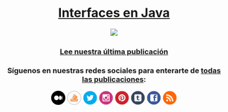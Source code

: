 <h1 align="center"><a href="https://javamagician.com/java-interfaces/">Interfaces en Java</a></h1>

<p align="center">
  <a href="https://javamagician.com/java-interfaces/">
    <img src="https://javamagician.com/content/images/2023/10/java-interfaces_600x750.png" height="360"/>
  </a>
</p>
<h3 align="center">
  <a href="https://javamagician.com/java-interfaces/">Lee nuestra última publicación</a>
</h3>

<h3 align="center">Síguenos en nuestras redes sociales para enterarte de <a href="https://javamagician.com/">todas las publicaciones</a>:</h3>

<p align="center">
  <a href="https://medium.com/@javamagician"><img src="https://github.com/javamagiciancom/javamagiciancom/blob/main/medium.svg" height="32" /></a>
  <a href="https://es.stackoverflow.com/users/338630/java-magician"><img src="https://github.com/javamagiciancom/javamagiciancom/blob/main/stackoverflow.svg" height="32" /></a>
  <a href="https://twitter.com/javamagician"><img src="https://github.com/javamagiciancom/javamagiciancom/blob/main/twitter.svg" height="32" /></a>
  <a href="https://instagram.com/javamagician"><img src="https://github.com/javamagiciancom/javamagiciancom/blob/main/instagram.svg" height="32" /></a>
  <a href="https://pinterest.com/javamagician"><img src="https://github.com/javamagiciancom/javamagiciancom/blob/main/pinterest.svg" height="32" /></a>
  <a href="https://javamagician.tumblr.com"><img src="https://github.com/javamagiciancom/javamagiciancom/blob/main/tumblr.svg" height="32" /></a>
  <a href="https://facebook.com/javamagician"><img src="https://github.com/javamagiciancom/javamagiciancom/blob/main/facebook.svg" height="32" /></a>
  <a href="https://javamagician.com/post/rss/"><img src="https://github.com/javamagiciancom/javamagiciancom/blob/main/rss.svg" height="32" /></a>
</p>